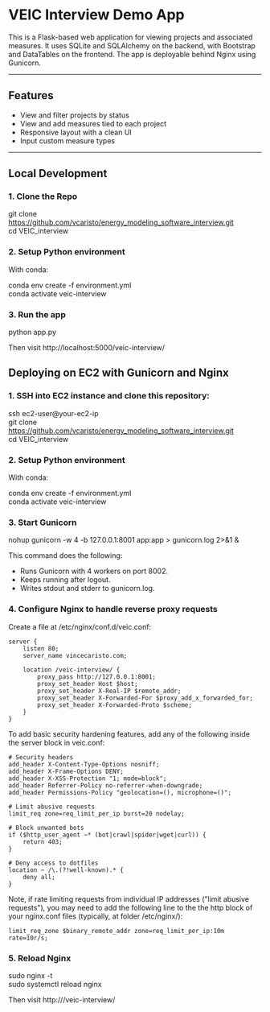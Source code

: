# VEIC Interview Demo App

This is a Flask-based web application for viewing projects and associated measures. It uses SQLite and SQLAlchemy on the backend, with Bootstrap and DataTables on the frontend. The app is deployable behind Nginx using Gunicorn.

---

## Features

- View and filter projects by status
- View and add measures tied to each project
- Responsive layout with a clean UI
- Input custom measure types

---

## Local Development

### 1. Clone the Repo

git clone https://github.com/vcaristo/energy_modeling_software_interview.git  
cd VEIC_interview

### 2. Setup Python environment
With conda:

conda env create -f environment.yml  
conda activate veic-interview

### 3. Run the app

python app.py

Then visit http://localhost:5000/veic-interview/

## Deploying on EC2 with Gunicorn and Nginx

### 1. SSH into EC2 instance and clone this repository:

ssh ec2-user@your-ec2-ip  
git clone https://github.com/vcaristo/energy_modeling_software_interview.git  
cd VEIC_interview  

### 2. Setup Python environment
With conda:

conda env create -f environment.yml  
conda activate veic-interview

### 3. Start Gunicorn

nohup gunicorn -w 4 -b 127.0.0.1:8001 app:app > gunicorn.log 2>&1 &

This command does the following:
- Runs Gunicorn with 4 workers on port 8002.  
- Keeps running after logout.
- Writes stdout and stderr to gunicorn.log.

### 4. Configure Nginx to handle reverse proxy requests

Create a file at /etc/nginx/conf.d/veic.conf:

    server {
        listen 80;
        server_name vincecaristo.com;

        location /veic-interview/ {
            proxy_pass http://127.0.0.1:8001;
            proxy_set_header Host $host;
            proxy_set_header X-Real-IP $remote_addr;
            proxy_set_header X-Forwarded-For $proxy_add_x_forwarded_for;
            proxy_set_header X-Forwarded-Proto $scheme;
        }
    }

To add basic security hardening features, add any of the following inside the server block in veic.conf:

    # Security headers
    add_header X-Content-Type-Options nosniff;
    add_header X-Frame-Options DENY;
    add_header X-XSS-Protection "1; mode=block";
    add_header Referrer-Policy no-referrer-when-downgrade;
    add_header Permissions-Policy "geolocation=(), microphone=()";

    # Limit abusive requests
    limit_req zone=req_limit_per_ip burst=20 nodelay;

    # Block unwanted bots
    if ($http_user_agent ~* (bot|crawl|spider|wget|curl)) {
        return 403;
    }

    # Deny access to dotfiles
    location ~ /\.(?!well-known).* {
        deny all;
    }

Note, if rate limiting requests from individual IP addresses ("limit abusive requests"), you may 
need to add the following line to the the http block of your nginx.conf files (typically, at folder /etc/nginx/):

    limit_req_zone $binary_remote_addr zone=req_limit_per_ip:10m rate=10r/s;

### 5. Reload Nginx

sudo nginx -t  
sudo systemctl reload nginx  

Then visit http://<your-domain>/veic-interview/